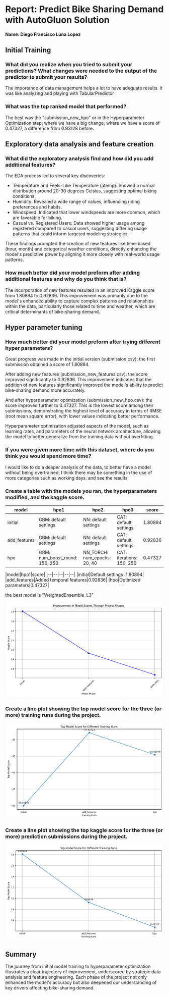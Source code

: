 # Report: Predict Bike Sharing Demand with AutoGluon Solution
#### Name: Diego Francisco Luna Lopez

## Initial Training
### What did you realize when you tried to submit your predictions? What changes were needed to the output of the predictor to submit your results?
The importance of data management helps a lot to have adequate results. It was like analyzing and playing with TabularPredictor

### What was the top ranked model that performed?
The best was the "submission_new_hpo" or in the Hyperparameter Optimization step, where we have a big change, where we have a score of 0.47327, a difference from 0.93128 before.

## Exploratory data analysis and feature creation
### What did the exploratory analysis find and how did you add additional features?

The EDA process led to several key discoveries:

- Temperature and Feels-Like Temperature (atemp): Showed a normal distribution around 20-30 degrees Celsius, suggesting optimal biking conditions.
- Humidity: Revealed a wide range of values, influencing riding preferences and habits.
- Windspeed: Indicated that lower windspeeds are more common, which are favorable for biking.
- Casual vs. Registered Users: Data showed higher usage among registered compared to casual users, suggesting differing usage patterns that could inform targeted modeling strategies.

These findings prompted the creation of new features like time-based (hour, month) and categorical weather conditions, directly enhancing the model's predictive power by aligning it more closely with real-world usage patterns.





### How much better did your model preform after adding additional features and why do you think that is?
The incorporation of new features resulted in an improved Kaggle score from 1.80894 to 0.92836. This improvement was primarily due to the model's enhanced ability to capture complex patterns and relationships within the data, particularly those related to time and weather, which are critical determinants of bike-sharing demand.


## Hyper parameter tuning
### How much better did your model preform after trying different hyper parameters?
Great progress was made in the initial version (submission.csv): the first submission obtained a score of 1.80894.

After adding new features (submission_new_features.csv): the score improved significantly to 0.92836. This improvement indicates that the addition of new features significantly improved the model's ability to predict bike-sharing demand more accurately.

And after hyperparameter optimization (submission_new_hpo.csv): the score improved further to 0.47327. This is the lowest score among their submissions, demonstrating the highest level of accuracy in terms of RMSE (root mean square error), with lower values indicating better performance.

Hyperparameter optimization adjusted aspects of the model, such as learning rates, and parameters of the neural network architecture, allowing the model to better generalize from the training data without overfitting.

### If you were given more time with this dataset, where do you think you would spend more time?
I would like to do a deeper analysis of the data, to better have a model without being overtrained, I think there may be something in the use of more categories such as working days. and see the results


### Create a table with the models you ran, the hyperparameters modified, and the kaggle score.
|model|hpo1|hpo2|hpo3|score|
|--|--|--|--|--|
|initial|GBM: default settings	|NN: default settings	|CAT: default settings	|1.80894|
|add_features|GBM: default settings	|NN: default settings	|CAT: default settings	|0.92836|
|hpo|GBM: num_boost_round: 150, 250	|NN_TORCH: num_epochs: 20, 40	|CAT: iterations: 150, 250	|0.47327|

|model|hpo1|score|
|--|--|--|--|--|
|initial|Default settings	|1.80894|
|add_features|Added temporal features|0.92836|
|hpo|Optimized parameters|0.47327|

the best model is "WeightedEnsemble_L3"

![model_train_score.png](Model-Scores.png)

### Create a line plot showing the top model score for the three (or more) training runs during the project.


![model_train_score.png](img-code-report-template/top_model_scores.png)

### Create a line plot showing the top kaggle score for the three (or more) prediction submissions during the project.


![model_test_score.png](img-code-report-template/top_model_scores_kaggle.png)

## Summary
The journey from initial model training to hyperparameter optimization illustrates a clear trajectory of improvement, underscored by strategic data analysis and feature engineering. Each phase of the project not only enhanced the model's accuracy but also deepened our understanding of key drivers affecting bike-sharing demand.
